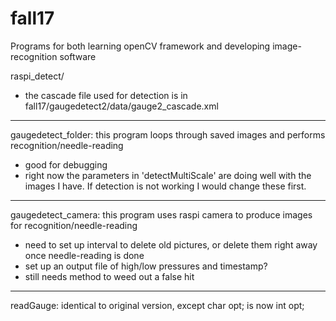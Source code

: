 # fall17
Programs for both learning openCV framework and developing image-recognition software

raspi_detect/

- the cascade file used for detection is in fall17/gaugedetect2/data/gauge2_cascade.xml

***

gaugedetect_folder: this program loops through saved images and performs recognition/needle-reading

- good for debugging
- right now the parameters in 'detectMultiScale' are doing well with the images I have.
If detection is not working I would change these first.

***

gaugedetect_camera: this program uses raspi camera to produce images for recognition/needle-reading

- need to set up interval to delete old pictures, or delete them right away once needle-reading is done
- set up an output file of high/low pressures and timestamp?
- still needs method to weed out a false hit

***

readGauge: identical to original version, except char opt; is now int opt;